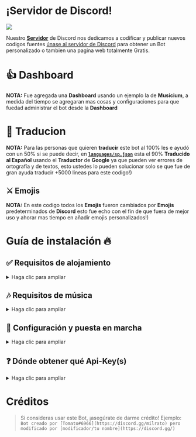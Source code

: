 # ¡Servidor de Discord!
<a href="https://teamarcades.xyz/discord">
    <img src="https://discord.com/api/guilds/935157109761388554/widget.png?style=banner2">
</a>

Nuestro [**Servidor**](https://teamarcades.xyz/discord) de Discord nos dedicamos a codificar y publicar nuevos codigos fuentes [únase al servidor de Discord](https://teamarcades.xyz/discord) para obtener un Bot personalizado o tambien una pagina web totalmente Gratis.

# 👍 Dashboard

**NOTA:** Fue agregada una **Dashboard** usando un ejemplo la de **Musicium**, a medida del tiempo se agregaran mas cosas y configuraciones para que fuedad administrar el bot desde la **Dashboard**

# 📑 Traducion

**NOTA:** Para las personas que quieren **traducir** este bot al 100% les e ayudó con un 50% si se puede decir, en **[`languages/sp.json`](./languages/sp.json)** esta el 90% **Traducido al Español** usando el **Traductor** de **Google** ya que pueden ver errores de ortografía y de textos, esto ustedes lo pueden solucionar solo se que fue de gran ayuda traducir +5000 lineas para este codigo!)
 
## ⚔ Emojis

**NOTA:** En este codigo todos los **Emojis** fueron cambiados por **Emojis** predeterminados de **Discord** esto fue echo con el fin de que fuera de mejor uso y ahorar mas tiempo en añadir emojis personalizados!)

# Guía de instalación 🔥

## ✅ Requisitos de alojamiento

<details>
  <summary>Haga clic para ampliar</summary>

  * [nodejs](https://nodejs.org) versión 16.6 o superior, recomiendo la última versión STABLE
  * [python](https://python.org) versión 3.8 o superior, para instalar la base de datos `enmap` (better-sqlite3)
  * Se recomienda un VPS, por lo que no necesita mantener su PC/portátil/RasPi en línea las 24 horas del día, los 7 días de la semana. [Haga clic aquí para una configuración de Debian](https://github.com/Tomato6966/Debian-Cheat-Sheet-Setup/wiki/).
  
</details>

## 🎶 Requisitos de música

<details>
  <summary>Haga clic para ampliar</summary>

  *¡Para permitir que su Bot reproduzca música, debe conectarlo a una estación LavaLink!*
  *Hay muchos públicos, por ejemplo, lava.link*
  A continuación se enumera un ejemplo de una configuración pública.
   
  1. ¡Asegúrese de que `Java 11` esté instalado en su sistema!
     * [Haga clic aquí para descargar para **Linux**](https://github.com/Tomato6966/Debian-Cheat-Sheet-Setup/wiki/3.5.2-java-11)
     * [Haga clic aquí para descargar para **Windows**](https://downloads.milrato.eu/windows/java/jdk-11.0.11.exe) ​
  2. Descargue [Lavalink.jar](https://github.com/freyacodes/Lavalink/releases/download/3.4/Lavalink.jar)
     * Aquí hay un enlace directo: https://github.com/freyacodes/Lavalink/releases/download/3.4/Lavalink.jar
     * Si está en Linux, haga esto: `wget https://github.com/freyacodes/Lavalink/releases/download/3.4/Lavalink.jar` (prep: `apt-get install -y wget`)
  3. Descarga [aplicación.yml](https://cdn.discordapp.com/attachments/734517910025928765/934084553751015475/aplicación.yml)
     * Descargue mi ejemplo, ¡es la configuración para el archivo lavalink.jar!
  4. Ahora coloque application.yml y Lavalink.jar en la misma carpeta e inícielo
     * Para iniciar LavaLink escriba: `java -jar Lavalink.jar`
     * ¡Asegúrate de mantener tu terminal abierta!
     * Si desea utilizar algo como `npm i -g pm2` para alojarlo sin mantener su terminal abierta, escriba: `pm2 start java -- -jar Lavalink.jar`
  5. Las configuraciones como **contraseña** en application.yml y **puerto** deben proporcionarse en `botconfig/config.json` del Bot
     * Si usó la configuración predeterminada, entonces no se necesitan ajustes y debería verse así:
     ```json
        {
            "clientsettings": {
                "nodes": [
                    {
                        "host": "localhost",
                        "port": 2333,
                        "password": "youshallnotpass"
                    }
                ]
            }
        }
     ```
  6. ¿No desea alojar su propio LavaLink?
     * [¡Aquí hay una lista de muchos servidores LavaLink de uso gratuito!](https://lavalink.darrennathanael.com/#how2host)
     * O simplemente usa algo como esto:
     ```json
        {
            "clientsettings": {
                "nodes": [
                    {
                        "host": "lava.link",
                        "port": 80,
                        "password": "Team_Arcades"
                    }
                ]
            }
        }
     ```

</details>

## 🤖 Configuración y puesta en marcha

<details>
  <summary>Haga clic para ampliar</summary>

  **NOTA:** *Puedes hacer exactamente la misma configuración dentro del archivo `example.env`, ¡solo asegúrate de cambiarle el nombre a `.env` o usar variables de entorno!*
 
   1. Verifique los `🎶 Requisitos de música` que inició lavalink / use una estación de lavalink pública válida.
   2. Complete todos los datos requeridos en `./botconfig/config.json` **NOTA:** *Si está en replit.com, ¡está expuesto a todos! (Use .env en su lugar)*
   3. Complete todos los datos requeridos en los archivos `.json` en `./social_log/` (`./social_log/streamconfig.json` & `./social_log/twitter.json`), si desea que los REGISTROS SOCIALES ¡trabajar! (¡No es necesario completar la clave `authToken` en streamconfig!)
   4. Puede ajustar algunas configuraciones en los otros archivos `./botconfig/*.json`, **PERO POR FAVOR __GUARDE__ MIS CRÉDITOS Y ANUNCIOS.** Esta es la única forma de "ingresar" mi arduo trabajo.
   5. Ahora inicie el bot abriendo una línea cmd en esa carpeta y escribiendo: `node index.js` o `npm start`
     * Si no desea mantener la terminal abierta o si está en Linux, consulte [pm2 (y mi tutorial)](https://github.com/Tomato6966/Debian-Cheat-Sheet-Setup/wiki/4-pm2-tutorial) y escriba: `pm2 start --name Bot_Name index.js`
  
</details>

## ❓ Dónde obtener qué Api-Key(s)

<details>
  <summary>Haga clic para ampliar</summary>

  **NOTA:** *Puedes hacer exactamente la misma configuración dentro del archivo `example.env`, ¡solo asegúrate de cambiarle el nombre a `.env` o usar variables de entorno!*
 
  1. `./botconfig/config.json`
     * `token` que puede obtener de: [discord-Developers](https://discord.com/developers/applications)
     * `memer_api` se puede obtener de: [Meme-Development DC](https://discord.gg/Mc2FudJkgP)
     * `spotify.clientSecret` se puede obtener de: [Spotify-Developer](https://developer.spotify.com)
     * `spotify.clientID` se puede obtener de: [Spotify-Developer](https://developer.spotify.com)
     * `fnbr` es un token FNBR, que puede obtener de [FNBRO.co](https://fnbr.co/api/docs) (necesario para fnshop)
     * `fortnitetracker` es un token FORTNITE TRACKER, que puede obtener de [fortnitetracker.com](https://fortnitetracker.com/site-api) (necesario para fnstats)
  2. `./social_log/streamconfig.json`
     * `twitch_clientID` se puede obtener de: [Twitch-Developer](https://dev.twitch.tv/docs/api) ([developer-console](https://dev.twitch.tv/console))
     * `twitch_secret` se puede obtener de: [Twitch-Developer](https://dev.twitch.tv/docs/api) ([developer-console](https://dev.twitch.tv/console))
     * No es necesario completar `authToken` --> se hará automáticamente
  3. `./social_log/twitter.json`
     * `consumer_key` que puede obtener de: [Desarrolladores de Twitter](https://developer.twitter.com)
     * `consumer_secret` se puede obtener de: [Desarrolladores de Twitter](https://developer.twitter.com)
     * `access_token` se puede obtener de: [Desarrolladores de Twitter](https://developer.twitter.com)
     * `access_token_secret` se puede obtener de: [Desarrolladores de Twitter](https://developer.twitter.com)
  
</details>

# Créditos

> Si consideras usar este Bot, ¡asegúrate de darme crédito!
> Ejemplo: `Bot creado por [Tomato#6966](https://discord.gg/milrato) pero modificado por [modificador/tu nombre](https://discord.gg/)`
